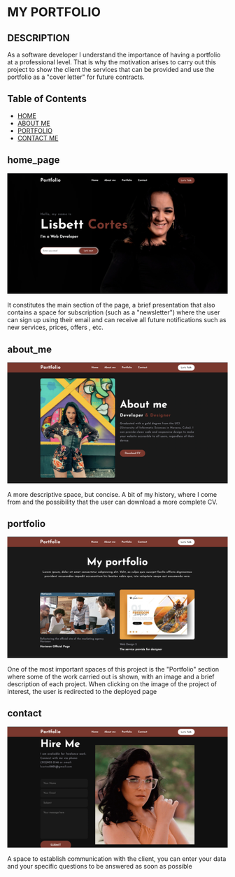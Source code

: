 # MY PORTFOLIO


## DESCRIPTION
As a software developer I understand the importance of having a portfolio at a professional level. 
That is why the motivation arises to carry out this project to show the client the services that can be provided 
and use the portfolio as a "cover letter" for future contracts.


## Table of Contents
- [HOME](#home_page)
- [ABOUT ME](#about_me)
- [PORTFOLIO](#portfolio)
- [CONTACT ME](#contact)


## home_page

![alt text](assets/img/preview.png)

It constitutes the main section of the page, a brief presentation that also contains a space for subscription (such as a "newsletter") where the user can sign up using their email and can receive all future notifications such as new services, prices, offers , etc.


## about_me

![alt text](assets/img/about_me.png)

A more descriptive space, but concise. A bit of my history, where I come from and the possibility that the user can download a more complete CV.


## portfolio

![alt text](assets/img/portfolio.png)

One of the most important spaces of this project is the "Portfolio" section where some of the work carried out is shown, with an image and a brief description of each project. When clicking on the image of the project of interest, the user is redirected to the deployed page


## contact

![alt text](assets/img/contact.png)

A space to establish communication with the client, you can enter your data and your specific questions to be answered as soon as possible



